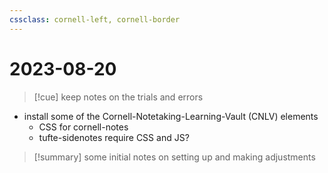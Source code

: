 ```yaml
---
cssclass: cornell-left, cornell-border
---
```

# 2023-08-20

>[!cue] keep notes on the trials and errors

- install some of the Cornell-Notetaking-Learning-Vault (CNLV) elements  
	- CSS for cornell-notes
	- tufte-sidenotes require CSS and JS?

>[!summary] some initial notes on setting up and making adjustments

